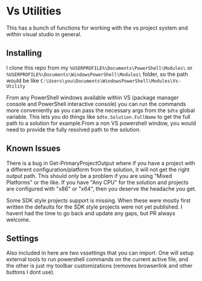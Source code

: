 # Vs Utilities

This has a bunch of functions for working with the vs project system and within visual studio in general.

## Installing

I clone this repo from my `%USERPROFILE%\Documents\PowerShell\Modules\` or `%USERPROFILE%\Documents\WindowsPowerShell\Modules\` folder, so the path would be like `C:\Users\you\Documents\WindowsPowerShell\Modules\Vs-Utility`

From any PowerShell windows available within VS (package manager console and PowerShell interactive console) you can run the commands more conveniently as you can pass the necessary args from the `$dte` global variable. This lets you do things like `$dte.Solution.FullName` to get the full path to a solution for example.From a non VS powershell window, you would need to provide the fully resolved path to the solution.

## Known Issues

There is a bug in Get-PrimaryProjectOutput where if you have a project with a different configuration/platform from
the solution, it will not get the right output path. This should only be a problem if you are using "Mixed Platforms" or the like. If you have "Any CPU" for the solution and projects are configured with "x86" or "x64", then you deserve the headache you get. 

Some SDK style projects support is missing. When these were mostly first written the defaults for the SDK style projects were not yet published. I havent had the time to go back and update any gaps, but PR always welcome. 

## Settings

Also included in here are two vssettings that you can import. One will setup external tools to run powershell commands on the current active file, and the other is just my toolbar customizations (removes browserlink and other buttons I dont use).


